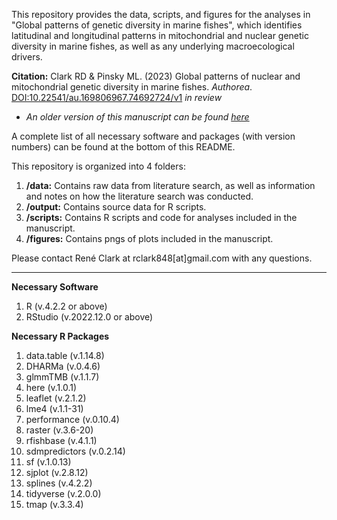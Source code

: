 This repository provides the data, scripts, and figures for the analyses in "Global patterns of genetic diversity in marine fishes", which identifies latitudinal and longitudinal patterns in mitochondrial and nuclear genetic diversity in marine fishes, as well as any underlying macroecological drivers. 

**Citation:** Clark RD & Pinsky ML. (2023) Global patterns of nuclear and mitochondrial genetic diversity in marine fishes. *Authorea*. [DOI:10.22541/au.169806967.74692724/v1](https://doi.org/10.22541/au.169806967.74692724/v1) *in review*
  * *An older version of this manuscript can be found [here](https://doi.org/10.22541/au.168726266.68173061/v1)*

A complete list of all necessary software and packages (with version numbers) can be found at the bottom of this README.

This repository is organized into 4 folders: 
1. **/data:** Contains raw data from literature search, as well as information and notes on how the literature search was conducted.
2. **/output:** Contains source data for R scripts.
3. **/scripts:** Contains R scripts and code for analyses included in the manuscript.
4. **/figures:** Contains pngs of plots included in the manuscript.

Please contact René Clark at rclark848[at]gmail.com with any questions.
_______________________________________________________

**Necessary Software**
1. R (v.4.2.2 or above)
2. RStudio (v.2022.12.0 or above)

**Necessary R Packages**
1. data.table (v.1.14.8)
2. DHARMa (v.0.4.6)
3. glmmTMB (v.1.1.7)
4. here (v.1.0.1)
5. leaflet (v.2.1.2)
6. lme4 (v.1.1-31)
7. performance (v.0.10.4)
8. raster (v.3.6-20)
9. rfishbase (v.4.1.1)
10. sdmpredictors (v.0.2.14)
11. sf (v.1.0.13)
12. sjplot (v.2.8.12)
13. splines (v.4.2.2)
14. tidyverse (v.2.0.0)
15. tmap (v.3.3.4)
